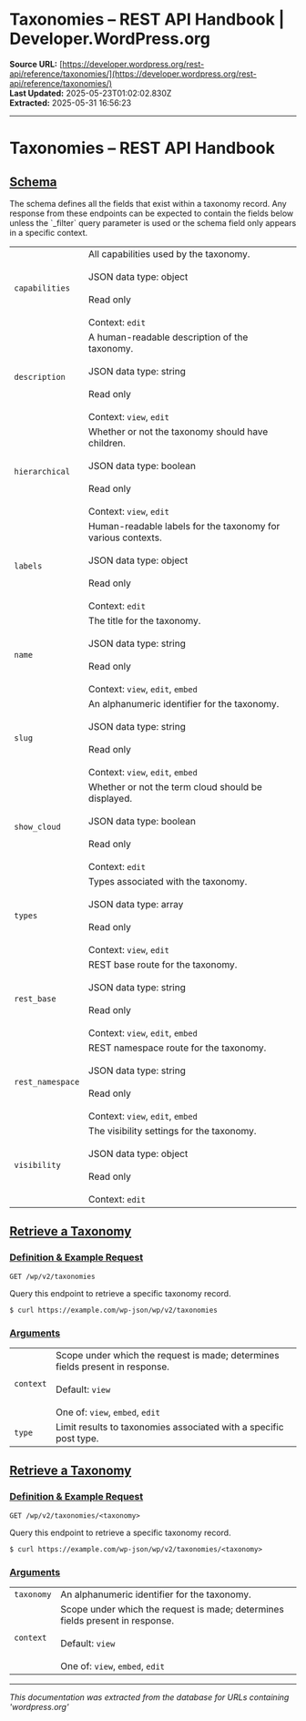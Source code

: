 # Taxonomies – REST API Handbook | Developer.WordPress.org

**Source URL:** [https://developer.wordpress.org/rest-api/reference/taxonomies/](https://developer.wordpress.org/rest-api/reference/taxonomies/)  
**Last Updated:** 2025-05-23T01:02:02.830Z  
**Extracted:** 2025-05-31 16:56:23

---

# Taxonomies – REST API Handbook

## [Schema](#schema)

The schema defines all the fields that exist within a taxonomy record. Any response from these endpoints can be expected to contain the fields below unless the \`\_filter\` query parameter is used or the schema field only appears in a specific context.

|     |     |
| --- | --- |
| `capabilities` | All capabilities used by the taxonomy.<br><br>JSON data type: object<br><br>Read only<br><br>Context: `edit` |
| `description` | A human-readable description of the taxonomy.<br><br>JSON data type: string<br><br>Read only<br><br>Context: `view`, `edit` |
| `hierarchical` | Whether or not the taxonomy should have children.<br><br>JSON data type: boolean<br><br>Read only<br><br>Context: `view`, `edit` |
| `labels` | Human-readable labels for the taxonomy for various contexts.<br><br>JSON data type: object<br><br>Read only<br><br>Context: `edit` |
| `name` | The title for the taxonomy.<br><br>JSON data type: string<br><br>Read only<br><br>Context: `view`, `edit`, `embed` |
| `slug` | An alphanumeric identifier for the taxonomy.<br><br>JSON data type: string<br><br>Read only<br><br>Context: `view`, `edit`, `embed` |
| `show_cloud` | Whether or not the term cloud should be displayed.<br><br>JSON data type: boolean<br><br>Read only<br><br>Context: `edit` |
| `types` | Types associated with the taxonomy.<br><br>JSON data type: array<br><br>Read only<br><br>Context: `view`, `edit` |
| `rest_base` | REST base route for the taxonomy.<br><br>JSON data type: string<br><br>Read only<br><br>Context: `view`, `edit`, `embed` |
| `rest_namespace` | REST namespace route for the taxonomy.<br><br>JSON data type: string<br><br>Read only<br><br>Context: `view`, `edit`, `embed` |
| `visibility` | The visibility settings for the taxonomy.<br><br>JSON data type: object<br><br>Read only<br><br>Context: `edit` |

## [Retrieve a Taxonomy](#retrieve-a-taxonomy)

### [Definition & Example Request](#definition-example-request)

`GET /wp/v2/taxonomies`

Query this endpoint to retrieve a specific taxonomy record.

`$ curl https://example.com/wp-json/wp/v2/taxonomies`

### [Arguments](#arguments)

|     |     |
| --- | --- |
| `context` | Scope under which the request is made; determines fields present in response.<br><br>Default: `view`<br><br>One of: `view`, `embed`, `edit` |
| `type` | Limit results to taxonomies associated with a specific post type. |

## [Retrieve a Taxonomy](#retrieve-a-taxonomy-2)

### [Definition & Example Request](#definition-example-request-2)

`GET /wp/v2/taxonomies/<taxonomy>`

Query this endpoint to retrieve a specific taxonomy record.

`$ curl https://example.com/wp-json/wp/v2/taxonomies/<taxonomy>`

### [Arguments](#arguments-2)

|     |     |
| --- | --- |
| `taxonomy` | An alphanumeric identifier for the taxonomy. |
| `context` | Scope under which the request is made; determines fields present in response.<br><br>Default: `view`<br><br>One of: `view`, `embed`, `edit` |

---

*This documentation was extracted from the database for URLs containing 'wordpress.org'*
